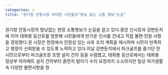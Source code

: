 ```yaml
---
categories: c
title: "권기창 안동시장 위대한 시민들과‘밤낮 없는 소통 행보’눈길"
---
```

권기창 안동시장의 밤낮없는 현장 소통행보가 눈길을 끌고 있다.중앙 신시장과 강변둔치에 이어 태화봉 등산로를 방문해 시민들에게 반가운 인사를 건네고 직접 불편&middot;민원 사항을 경청했다.권 시장은 현장에서 진정성 있는 사후 조치 계획을 제시하며 시민이 만족하고 행정이 신뢰받을 수 있도록 노력하고 있다.이날 강변둔치에서 파크골프를 즐기던 한 시민으로부터 파크골프장 조명 설치 건의 등을 수렴했고, 태화봉 등산로에서는 태화봉 정상부 야자매트 설치 건의부터 흙먼지 털이기 수리 요청까지 소소하지만 일상 여가생활 속 다양한 불편사항을 청